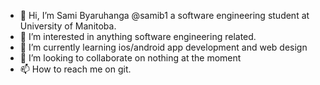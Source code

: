 - 👋 Hi, I’m Sami Byaruhanga @samib1 a software engineering student at University of Manitoba.
- 👀 I’m interested in anything software engineering related. 
- 🌱 I’m currently learning ios/android app development and web design
- 💞️ I’m looking to collaborate on nothing at the moment
- 📫 How to reach me on git.

<!---
samib1/samib1 is a ✨ special ✨ repository because its `README.md` (this file) appears on your GitHub profile.
You can click the Preview link to take a look at your changes.
--->
